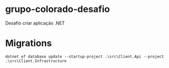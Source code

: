 # grupo-colorado-desafio
Desafio criar aplicação .NET



# Migrations

```dotnet ef database update --startup-project .\src\Client.Api --project .\src\Client.Infrastructure ```
   